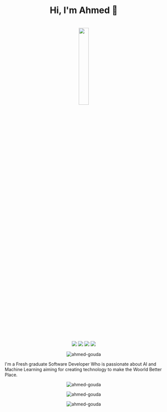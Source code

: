 <h1 align="center">Hi, I'm Ahmed 👋</h1>
<h1 align="center"><img src="https://github.com/mohamedabusrea/mohamedabusrea/blob/master/profile-img.png" align="center" width="25%"/></h1>

<p align="center">
    <a href="https://twitter.com/agouda8"><img src="https://img.shields.io/badge/twitter-%231FA1F1?style=flat&logo=twitter&logoColor=white"/></a>
    <a href="https://www.linkedin.com/in/ahmed-gouda-b38b92184/"><img src="https://img.shields.io/badge/linkedin-%230177B5?style=flat&logo=linkedin&logoColor=white"/></a>
    <a href="https://codeforces.com/profile/mrg98"><img src="https://img.shields.io/badge/Codeforces-445f9d?logo=Codeforces&logoColor=white"/></a>
    <a href="https://www.instagram.com/a.gouda8/"><img src="https://img.shields.io/badge/instagram-%23E4415F?style=flat&logo=instagram&logoColor=white"/></a>
    <p align="center"> <img src="https://komarev.com/ghpvc/?username=ahmed-gouda&label=Profile%20views&color=0e75b6&style=flat" alt="ahmed-gouda" /> </p>
  </p>
  
 

I'm a Fresh graduate Software Developer Who is passionate about AI and Machine Learning aiming for creating technology to make the Woorld Better Place.


<p align="center" >
<img src="https://github-readme-stats.vercel.app/api?username=ahmed-gouda&show_icons=true&locale=en" alt="ahmed-gouda" alt="ahmed-gouda" /></p>
<p align="center" >
<img src="https://github-readme-streak-stats.herokuapp.com/?user=ahmed-gouda&" alt="ahmed-gouda" /></p>

<p align="center" >
<img src="https://github-readme-stats.vercel.app/api/top-langs?username=ahmed-gouda&show_icons=true&locale=en&layout=compact" alt="ahmed-gouda" alt="ahmed-gouda" /></p>


